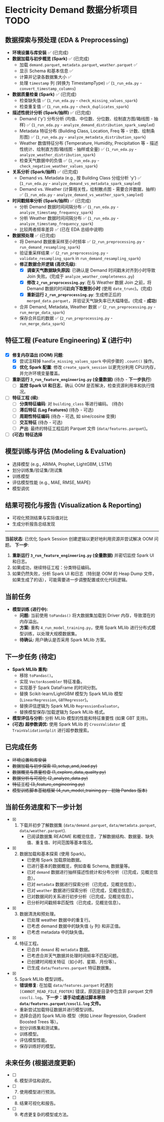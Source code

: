 # Electricity Demand 数据分析项目 TODO

## 数据探索与预处理 (EDA & Preprocessing)

-   **环境设置与库安装** ✅ (已完成)
-   **数据加载与初步概览 (Spark)** ✅ (已完成)
    -   加载 `demand.parquet`, `metadata.parquet`, `weather.parquet` ✅
    -   显示 Schema 和基本信息 ✅
    -   计算并记录各数据集大小 ✅
    -   处理 `timestamp` 列 (转换为 TimestampType) ✅ (`1_run_eda.py` - `convert_timestamp_columns`)
-   **数据质量检查 (Spark)** ✅ (已完成)
    -   检查缺失值 ✅ (`1_run_eda.py` - `check_missing_values_spark`)
    -   检查重复值 ✅ (`1_run_eda.py` - `check_duplicates_spark`)
-   **描述性统计分析 (Spark/抽样)** ✅ (已完成)
    -   Demand ('y') 分布分析 (均值、中位数、分位数、绘制直方图/箱线图 - 抽样) ✅ (`1_run_eda.py` - `analyze_demand_distribution_spark_sampled`)
    -   Metadata 特征分布 (Building Class, Location, Freq 等 - 计数、绘制条形图) ✅ (`1_run_eda.py` - `analyze_metadata_distribution_spark`)
    -   Weather 数值特征分布 (Temperature, Humidity, Precipitation 等 - 描述性统计、绘制直方图/箱线图 - 抽样或全量) ✅ (`1_run_eda.py` - `analyze_weather_distribution_spark`)
    -   检查天气数据中的负值 ✅ (`1_run_eda.py` - `check_negative_weather_values_spark`)
-   **关系分析 (Spark/抽样)** ✅ (已完成)
    -   Demand vs. Metadata (e.g., 按 Building Class 分组分析 'y') ✅ (`1_run_eda.py` - `analyze_demand_vs_metadata_spark_sampled`)
    -   Demand vs. Weather (计算相关性，绘制散点图 - 需要合并数据，抽样) ✅ (`1_run_eda.py` - `analyze_demand_vs_weather_spark_sampled`)
-   **时间戳频率分析 (Spark/抽样)** ✅ (已完成)
    -   分析 Demand 数据时间间隔分布 ✅ (`1_run_eda.py` - `analyze_timestamp_frequency_spark`)
    -   分析 Weather 数据时间间隔分布 ✅ (`1_run_eda.py` - `analyze_timestamp_frequency_spark`)
    -   比较两者频率差异 ✅ (已在 EDA 总结中说明)
-   **数据预处理** ✅ (已完成)
    -   将 Demand 数据重采样至小时频率 ✅ (`2_run_preprocessing.py` - `run_demand_resampling_spark`)
    -   验证重采样结果 ✅ (`2_run_preprocessing.py` - `validate_resampling_spark` in `run_demand_resampling_spark`)
    -   **修正数据合并逻辑 (高优先级)**:
        -   [x] **调查天气数据缺失原因**: 已确认是 Demand 时间戳未对齐到小时导致 Join 失败。(完成于 `analyze_weather_completeness.py`)
        -   [x] **修改 `2_run_preprocessing.py`**: 在与 Weather 数据 Join 之前，将 Demand 数据的时间戳**向下取整到小时** (使用 `date_trunc`)。(完成)
        -   [x] **重新运行 `2_run_preprocessing.py`**: 生成修正后的 `merged_data.parquet`，并验证天气缺失率已大幅降低。(完成 - **成功**)
    -   合并 Demand, Metadata, Weather 数据 ✅ (`2_run_preprocessing.py` - `run_merge_data_spark`)
    -   保存合并后的数据 ✅ (`2_run_preprocessing.py` - `run_merge_data_spark`)

## 特征工程 (Feature Engineering) ⏳ (进行中)

-   [x] **修复内存溢出 (OOM) 问题**:
    -   [x] 尝试注释掉 `handle_missing_values_spark` 中间步骤的 `.count()` 操作。
    -   [x] **优化 Spark 配置**: 修改 `create_spark_session` 以更充分利用 CPU/内存，并允许环境变量覆盖。
-   [ ] **重新运行 `3_run_feature_engineering.py` (全量数据)** (待办 - **下一步执行**)
    -   [ ] **监控 Spark UI 和日志**，确认 OOM 是否解决，检查资源利用率和执行情况。
-   [ ] **特征工程 (续)**:
    -   [ ] **分类特征编码**: 对 `building_class` 等进行编码。 (待办)
    -   [ ] **滞后特征 (Lag Features)** (待办 - 可选)
    -   [ ] **周期性特征编码** (待办 - 可选, 如 sine/cosine 变换)
    -   [ ] **交互特征** (待办 - 可选)
    -   [ ] **产出**: 最终的特征工程后的 Parquet 文件 (`data/features.parquet`)。
-   [ ] **(可选) 特征选择**

## 模型训练与评估 (Modeling & Evaluation)

-   选择模型 (e.g., ARIMA, Prophet, LightGBM, LSTM)
-   划分训练集/验证集/测试集
-   训练模型
-   评估模型性能 (e.g., MAE, RMSE, MAPE)
-   模型调优

## 结果可视化与报告 (Visualization & Reporting)

-   可视化预测结果与实际值对比
-   生成分析报告总结发现

---
**当前状态**: 已优化 Spark Session 创建逻辑以更好地利用资源并尝试解决 OOM 问题。
**下一步**:
1.  **重新运行 `3_run_feature_engineering.py` (全量数据)** 并密切监控 Spark UI 和日志。
2.  如果成功，继续特征工程：分类特征编码。
3.  如果仍然失败，分析 Spark UI 和日志（特别是 OOM 的 Heap Dump 文件，如果生成了的话），可能需要进一步调整配置或优化代码逻辑。

## 当前任务

*   **模型训练 (进行中):**
    -   **问题:** 当前使用 `toPandas()` 将大数据集加载到 Driver 内存，导致潜在的内存溢出。
    -   **方案:** 重构 `4_run_model_training.py`，使用 Spark MLlib 进行分布式模型训练，以处理大规模数据集。
    -   **待确认:** 用户确认是否采用 Spark MLlib 方案。

## 下一步任务 (待定)

*   **Spark MLlib 重构:**
    *   移除 `toPandas()`。
    *   实现 `VectorAssembler` 特征准备。
    *   实现基于 Spark DataFrame 的时间分割。
    *   替换 Scikit-learn/LightGBM 模型为 Spark MLlib 模型 (`LinearRegression`, `GBTRegressor`)。
    *   替换评估逻辑为 Spark MLlib `RegressionEvaluator`。
    *   替换模型保存/加载逻辑为 Spark MLlib 格式。
*   **模型评估与分析:** 分析 MLlib 模型的性能和特征重要性 (如果 GBT 支持)。
*   **(可选) 超参数调优:** 使用 Spark MLlib 的 `CrossValidator` 或 `TrainValidationSplit` 进行超参数搜索。

## 已完成任务

*   ~~环境设置和库安装~~
*   ~~数据加载与初步探索 (0_setup_and_load.py)~~
*   ~~数据概览与质量检查 (1_explore_data_quality.py)~~
*   ~~数据分析与可视化 (2_analyze_data.py)~~
*   ~~特征工程 (3_feature_engineering.py)~~
*   ~~模型训练脚本基础框架 (4_run_model_training.py - 初始 Pandas 版本)~~

## 当前任务进度和下一步计划

- [x] 1. 下载并初步了解数据集 (`data/demand.parquet`, `data/metadata.parquet`, `data/weather.parquet`).
      - 已阅读数据集 README 和概览信息，了解数据结构、数据量、缺失值、重复值、时间范围等基本情况。
- [x] 2. 数据加载和基本探索 (使用 Spark)。
      - 已使用 Spark 加载原始数据。
      - 已进行基本的数据概览，例如查看 Schema, 数据量等。
      - 已对 `demand` 数据进行抽样描述性统计和分布分析（已完成，见概览信息）。
      - 已对 `metadata` 数据进行探索分析（已完成，见概览信息）。
      - 已对 `weather` 数据进行探索分析（已完成，见概览信息）。
      - 已对数据间的关系进行初步分析（已完成，见概览信息）。
      - 已分析时间戳频率匹配性（已完成，见概览信息）。
- [x] 3. 数据清洗和预处理。
      - 已处理 weather 数据中的重复行。
      - 已考虑 demand 数据中的缺失值 (`y` 列) 和非正值。
      - 已考虑 metadata 中的缺失值。
- [x] 4. 特征工程。
      - 已合并 `demand` 和 `metadata` 数据。
      - 已考虑合并天气数据并处理时间频率不匹配问题。
      - 已创建时间相关特征（如小时、星期、月份等）。
      - 已生成 `data/features.parquet` 特征数据集。
- [x] 5. Spark MLlib 模型训练。
    - **错误修复**: 在加载 `data/features.parquet` 时遇到 `[CANNOT_READ_FILE_FOOTER]` 错误，原因是目录中包含非 parquet 文件 `coscli.log`。**下一步：请手动或通过脚本移除 `data/features.parquet/coscli.log` 文件。**
    - 重新尝试加载特征数据并进行模型训练。
    - 选择合适的 Spark MLlib 模型（例如 Linear Regression, Gradient Boosted Trees 等）。
    - 划分训练集和测试集。
    - 训练模型。
    - 评估模型性能。
    - 保存训练好的模型。

## 未来任务 (根据进度更新)

- [ ] 6. 模型评估和调优。
- [ ] 7. 使用模型进行预测。
- [ ] 8. 结果可视化和报告。
- [ ] 9. 考虑更复杂的模型或方法。